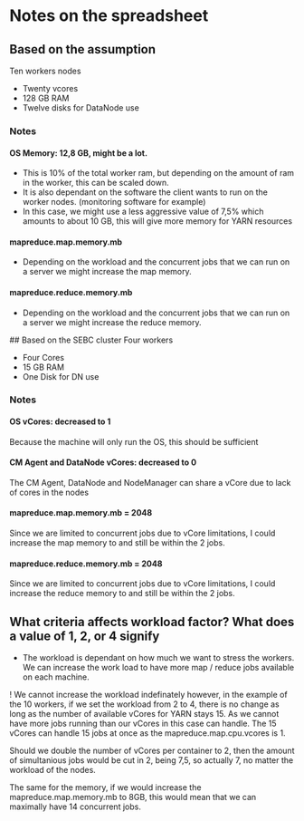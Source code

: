 # Notes on the spreadsheet

## Based on the assumption
Ten workers nodes
- Twenty vcores
- 128 GB RAM
- Twelve disks for DataNode use

### Notes
#### OS Memory: 12,8 GB, might be a lot.
- This is 10% of the total worker ram, but depending on the amount of ram in the worker, this can be scaled down.
- It is also dependant on the software the client wants to run on the worker nodes. (monitoring software for example)
- In this case, we might use a less aggressive value of 7,5% which amounts to about 10 GB, this will give more memory for YARN resources

#### mapreduce.map.memory.mb
- Depending on the workload and the concurrent jobs that we can run on a server we might increase the map memory.

#### mapreduce.reduce.memory.mb
- Depending on the workload and the concurrent jobs that we can run on a server we might increase the reduce memory.

## Based on the SEBC cluster
Four workers
- Four Cores
- 15 GB RAM
- One Disk for DN use

### Notes
#### OS vCores: decreased to 1
Because the machine will only run the OS, this should be sufficient

#### CM Agent and DataNode vCores: decreased to 0
The CM Agent, DataNode and NodeManager can share a vCore due to lack of cores in the nodes

#### mapreduce.map.memory.mb = 2048
Since we are limited to concurrent jobs due to vCore limitations, I could increase the map memory to and still be within the 2 jobs.

#### mapreduce.reduce.memory.mb = 2048
Since we are limited to concurrent jobs due to vCore limitations, I could increase the reduce memory to and still be within the 2 jobs.


## What criteria affects workload factor? What does a value of 1, 2, or 4 signify
- The workload is dependant on how much we want to stress the workers. We can increase the work load to have more map / reduce jobs available on each machine.

! We cannot increase the workload indefinately however, in the example of the 10 workers, if we set the workload from 2 to 4, there is no change as long as the number of available vCores for YARN stays 15. As we cannot have more jobs running than our vCores in this case can handle.
The 15 vCores can handle 15 jobs at once as the mapreduce.map.cpu.vcores is 1.

Should we double the number of vCores per container to 2, then the amount of simultanious jobs would be cut in 2, being 7,5, so actually 7, no matter the workload of the nodes.

The same for the memory, if we would increase the mapreduce.map.memory.mb to 8GB, this would mean that we can maximally have 14 concurrent jobs.